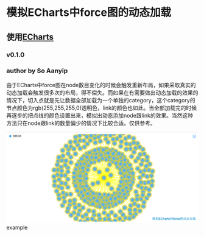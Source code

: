 模拟ECharts中force图的动态加载
===================================
使用[ECharts](https://github.com/ecomfe/echarts)
----------------------------------- 
### v0.1.0  
### author by So Aanyip

由于ECharts中force图在node数目变化的时候会触发重新布局，如果采取真实的动态加载会触发很多次的布局，得不偿失。而如果在有需要做出动态加载的效果的情况下，切入点就是先让数据全部加载为一个单独的category，这个category的节点颜色为rgb(255,255,255,0)透明色，link的颜色也如此。当全部加载完的时候再逐步的把点线的颜色设置出来，模拟出动态添加node跟link的效果。当然这种方法只在node跟link的数量偏少的情况下比较合适。仅供参考。

![example](./screenshot/edl.png) example 




	
